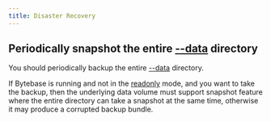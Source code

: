 ```yaml
---
title: Disaster Recovery
---
```


## **Periodically snapshot the entire** [**--data**](/docs/reference/command-line#data-less-than-less-than-directory-greater-than-greater-than) **directory**

<hint-block type="info">

You should periodically backup the entire [--data](/docs/reference/command-line#data-less-than-less-than-directory-greater-than-greater-than) directory.

</hint-block>

If Bytebase is running and not in the [readonly](/docs/reference/command-line#--readonly) mode, and you want to take the backup, then the underlying data volume must support snapshot feature where the entire directory can take a snapshot at the same time, otherwise it may produce a corrupted backup bundle.
